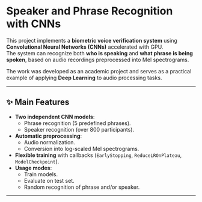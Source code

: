 # Speaker and Phrase Recognition with CNNs

This project implements a **biometric voice verification system** using **Convolutional Neural Networks (CNNs)** accelerated with GPU.  
The system can recognize both **who is speaking** and **what phrase is being spoken**, based on audio recordings preprocessed into Mel spectrograms.

The work was developed as an academic project and serves as a practical example of applying **Deep Learning** to audio processing tasks.

---

## ✨ Main Features
- **Two independent CNN models**:
  - Phrase recognition (5 predefined phrases).  
  - Speaker recognition (over 800 participants).  
- **Automatic preprocessing**:
  - Audio normalization.  
  - Conversion into log-scaled Mel spectrograms.  
- **Flexible training** with callbacks (`EarlyStopping`, `ReduceLROnPlateau`, `ModelCheckpoint`).  
- **Usage modes**:
  - Train models.  
  - Evaluate on test set.  
  - Random recognition of phrase and/or speaker.  

---
